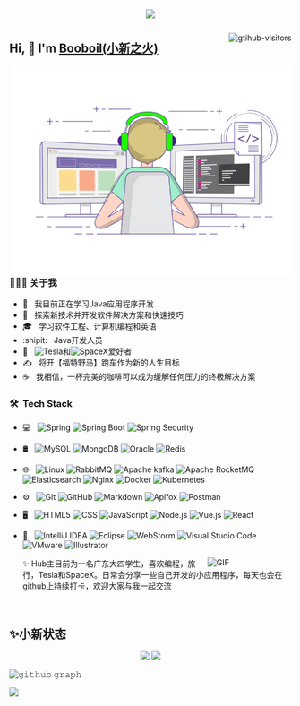 <h1 align="center"> <a href="https://sunguoqi.com/"> <img src="https://readme-typing-svg.herokuapp.com/?lines=log.info(%22Hello%2C%20World!%22);booboil同学祝您今天愉快呀!&center=true&size=27"> </a> </h1>
<a href="https://github.com/booboil/computer-vision-in-action">
    <img align="right" src="https://komarev.com/ghpvc/?username=booboil&label=Visitors&color=red&style=flat&logo=github" alt="gtihub-visitors" />
</a>
 
## Hi, 👋  I'm <a href="http://welcome.voup.cn">Booboil(小新之火)</a>
<img align="right" alt="GIF" src="https://raw.githubusercontent.com/devSouvik/devSouvik/master/gif3.gif" width="500"/>

<h3> 👨🏻‍💻 关于我 </h3>

- 🎡 &nbsp; 我目前正在学习Java应用程序开发
- 🔱 &nbsp; 探索新技术并开发软件解决方案和快速技巧
- 🎓 &nbsp; 学习软件工程、计算机编程和英语
- :shipit: &nbsp; Java开发人员
- 🚀 &nbsp; ![Tesla](https://img.shields.io/badge/-Tesla-333333?style=flat&logo=tesla&logoColor=CC0000)和![SpaceX](https://img.shields.io/badge/-SpaceX-333333?style=flat&logo=spacex)爱好者
- ✍️ &nbsp; 将开【福特野马】跑车作为新的人生目标
- ☕ &nbsp; 我相信，一杯完美的咖啡可以成为缓解任何压力的终极解决方案

<h3> 🛠 &nbsp;Tech Stack</h3>

- 💻 &nbsp;
  ![Spring](https://img.shields.io/badge/-Spring-333333?style=flat&logo=spring)
  ![Spring Boot](https://img.shields.io/badge/-Spring%20Boot-333333?style=flat&logo=spring-boot)
  ![Spring Security](https://img.shields.io/badge/-Spring%20Security-333333?style=flat&logo=spring-security)
- 🛢 &nbsp;
  ![MySQL](https://img.shields.io/badge/-MySQL-333333?style=flat&logo=mysql)
  ![MongoDB](https://img.shields.io/badge/-MongoDB-333333?style=flat&logo=mongodb)
  ![Oracle](https://img.shields.io/badge/-Oracle-333333?style=flat&logo=oracle)
  ![Redis](https://img.shields.io/badge/-Redis-333333?style=flat&logo=redis)
- 🌐 &nbsp;
  ![Linux](https://img.shields.io/badge/-Linux-333333?style=flat&logo=linux)
  ![RabbitMQ](https://img.shields.io/badge/-RabbitMQ-333333?style=flat&logo=rabbitmq)
  ![Apache kafka](https://img.shields.io/badge/-Apache%20Kafka-333333?style=flat&logo=apachekafka)
  ![Apache RocketMQ](https://img.shields.io/badge/-Apache%20RocketMQ-333333?style=flat&logo=apacherocketmq)
  ![Elasticsearch](https://img.shields.io/badge/-Elasticsearch-333333?style=flat&logo=elasticsearch&logoColor=005571)
  ![Nginx](https://img.shields.io/badge/-Nginx-333333?style=flat&logo=nginx&logoColor=009639)
  ![Docker](https://img.shields.io/badge/-Docker-333333?style=flat&logo=docker)
  ![Kubernetes](https://img.shields.io/badge/-Kubernetes-333333?style=flat&logo=kubernetes)
- ⚙️ &nbsp;
  ![Git](https://img.shields.io/badge/-Git-333333?style=flat&logo=git)
  ![GitHub](https://img.shields.io/badge/-GitHub-333333?style=flat&logo=github)
  ![Markdown](https://img.shields.io/badge/-Markdown-333333?style=flat&logo=markdown)
  ![Apifox](https://img.shields.io/badge/-Apifox-333333?style=flat&logo=apifox)
  ![Postman](https://img.shields.io/badge/-Postman-333333?style=flat&logo=postman)
- 🖥 &nbsp;
  ![HTML5](https://img.shields.io/badge/-HTML5-333333?style=flat&logo=HTML5)
  ![CSS](https://img.shields.io/badge/-CSS-333333?style=flat&logo=CSS3&logoColor=1572B6)
  ![JavaScript](https://img.shields.io/badge/-JavaScript-333333?style=flat&logo=javascript)
  ![Node.js](https://img.shields.io/badge/-Node.js-333333?style=flat&logo=node.js)
  ![Vue.js](https://img.shields.io/badge/-Vue.js-333333?style=flat&logo=vue.js)
  ![React](https://img.shields.io/badge/-React-333333?style=flat&logo=react)
- 🔧 &nbsp;
  ![IntelliJ IDEA](https://img.shields.io/badge/-IntelliJ%20IDEA-333333?style=flat&logo=intellijidea&logoColor=31A8FF)
  ![Eclipse](https://img.shields.io/badge/-Eclipse-333333?style=flat&logo=eclipse-ide&logoColor=00B0D8)
  ![WebStorm](https://img.shields.io/badge/-WebStorm-333333?style=flat&logo=webstorm&logoColor=31A8FF)
  ![Visual Studio Code](https://img.shields.io/badge/-Visual%20Studio%20Code-333333?style=flat&logo=visual-studio-code&logoColor=007ACC)
  ![VMware](https://img.shields.io/badge/-VMware-333333?style=flat&logo=vmware)
  ![Illustrator](https://img.shields.io/badge/-Illustrator-333333?style=flat&logo=adobe-illustrator)
  
  <img align="right" alt="GIF" src="https://cdn.jsdelivr.net/gh/sun0225SUN/sun0225SUN/assets/images/cxyduck.gif" width="150"/>
  ✨ Hub主目前为一名广东大四学生，喜欢编程，旅行，Tesla和SpaceX。日常会分享一些自己开发的小应用程序，每天也会在github上持续打卡，欢迎大家与我一起交流

<br>
  
<!--my introduction end -->

## ✨小新状态
<div align="center"> 
    <img height="137px" src="https://github-readme-stats.vercel.app/api?username=booboil&hide_title=true&hide_border=true&show_icons=trueline_height=21&text_color=000&icon_color=000&bg_color=0,ea6161,ffc64d,fffc4d,52fa5a&theme=graywhite" /> 
     <img src="https://github-readme-stats.vercel.app/api/top-langs/?username=booboil&hide_title=true&hide_border=true&layout=compact&langs_count=6&text_color=000&icon_color=fff&bg_color=0,52fa5a,4dfcff,c64dff&theme=graywhite" />
</div>

![𝚐𝚒𝚝𝚑𝚞𝚋 𝚐𝚛𝚊𝚙𝚑](https://github-readme-activity-graph.vercel.app/graph?username=booboil&theme=react-dark&hide_border=true&area=true)

<img src="https://cdn.jsdelivr.net/gh/sun0225SUN/sun0225SUN/assets/images/icon.png" />

